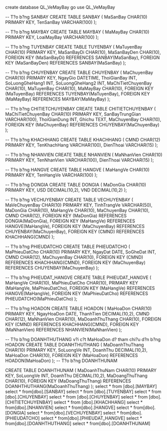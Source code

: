 create database QL_VeMayBay
go
use QL_VeMayBay

-- T?o b?ng SANBAY
CREATE TABLE SANBAY (
    MaSanBay CHAR(10) PRIMARY KEY,
    TenSanBay VARCHAR(100)
);

-- T?o b?ng MAYBAY
CREATE TABLE MAYBAY (
    MaMayBay CHAR(10) PRIMARY KEY,
    LoaiMayBay VARCHAR(100)
);

-- T?o b?ng TUYENBAY
CREATE TABLE TUYENBAY (
    MaTuyenBay CHAR(10) PRIMARY KEY,
    MaSanBayDi CHAR(10),
    MaSanBayDen CHAR(10),
    FOREIGN KEY (MaSanBayDi) REFERENCES SANBAY(MaSanBay),
    FOREIGN KEY (MaSanBayDen) REFERENCES SANBAY(MaSanBay)
);

-- T?o b?ng CHUYENBAY
CREATE TABLE CHUYENBAY (
    MaChuyenBay CHAR(10) PRIMARY KEY,
    NgayGio DATETIME,
    ThoiGianBay INT,
    SoLuongGheHang1 INT,
    SoLuongGheHang2 INT,
    MaChiTietChuyenBay CHAR(10),
    MaTuyenBay CHAR(10),
    MaMayBay CHAR(10),
    FOREIGN KEY (MaTuyenBay) REFERENCES TUYENBAY(MaTuyenBay),
    FOREIGN KEY (MaMayBay) REFERENCES MAYBAY(MaMayBay)
);

-- T?o b?ng CHITIETCHUYENBAY
CREATE TABLE CHITIETCHUYENBAY (
    MaChiTietChuyenBay CHAR(10) PRIMARY KEY,
    SanBayTrungGian VARCHAR(100),
    ThoiGianDung INT,
    Ghichu TEXT,
    MaChuyenBay CHAR(10),
    FOREIGN KEY (MaChuyenBay) REFERENCES CHUYENBAY(MaChuyenBay)
);

-- T?o b?ng KHACHHANG
CREATE TABLE KHACHHANG (
    CMND CHAR(12) PRIMARY KEY,
    TenKhachHang VARCHAR(100),
    DienThoai VARCHAR(15)
);

-- T?o b?ng NHANVIEN
CREATE TABLE NHANVIEN (
    MaNhanVien CHAR(10) PRIMARY KEY,
    TenNhanVien VARCHAR(100),
    DienThoai VARCHAR(15)
);

-- T?o b?ng HANGVE
CREATE TABLE HANGVE (
    MaHangVe CHAR(10) PRIMARY KEY,
    TenHangVe VARCHAR(100)
);

-- T?o b?ng DONGIA
CREATE TABLE DONGIA (
    MaDonGia CHAR(10) PRIMARY KEY,
    USD DECIMAL(10,2),
    VND DECIMAL(10,2)
);

-- T?o b?ng VECHUYENBAY
CREATE TABLE VECHUYENBAY (
    MaVeChuyenBay CHAR(10) PRIMARY KEY,
    TinhTrangVe VARCHAR(50),
    MaDonGia CHAR(10),
    MaHangVe CHAR(10),
    MaChuyenBay CHAR(10),
    CMND CHAR(12),
    FOREIGN KEY (MaDonGia) REFERENCES DONGIA(MaDonGia),
    FOREIGN KEY (MaHangVe) REFERENCES HANGVE(MaHangVe),
    FOREIGN KEY (MaChuyenBay) REFERENCES CHUYENBAY(MaChuyenBay),
    FOREIGN KEY (CMND) REFERENCES KHACHHANG(CMND)
);

-- T?o b?ng PHIEUDATCHO
CREATE TABLE PHIEUDATCHO (
    MaPhieuDatCho CHAR(10) PRIMARY KEY,
    NgayDat DATE,
    SoGheDat INT,
    CMND CHAR(12),
    MaChuyenBay CHAR(10),
    FOREIGN KEY (CMND) REFERENCES KHACHHANG(CMND),
    FOREIGN KEY (MaChuyenBay) REFERENCES CHUYENBAY(MaChuyenBay)
);

-- T?o b?ng PHIEUDAT_HANGVE
CREATE TABLE PHIEUDAT_HANGVE (
    MaHangVe CHAR(10),
    MaPhieuDatCho CHAR(10),
    PRIMARY KEY (MaHangVe, MaPhieuDatCho),
    FOREIGN KEY (MaHangVe) REFERENCES HANGVE(MaHangVe),
    FOREIGN KEY (MaPhieuDatCho) REFERENCES PHIEUDATCHO(MaPhieuDatCho)
);

-- T?o b?ng HOADON
CREATE TABLE HOADON (
    MaHoaDon CHAR(10) PRIMARY KEY,
    NgayHoaDon DATE,
    ThanhTien DECIMAL(10,2),
    CMND CHAR(12),
    MaNhanVien CHAR(10),
    MaDoanhThuThang CHAR(10),
    FOREIGN KEY (CMND) REFERENCES KHACHHANG(CMND),
    FOREIGN KEY (MaNhanVien) REFERENCES NHANVIEN(MaNhanVien)
);




-- T?o b?ng DOANHTHUTHANG v?i c?t MaHoaDon d? tham chi?u d?n b?ng HOADON
CREATE TABLE DOANHTHUTHANG (
    MaDoanhThuThang CHAR(10) PRIMARY KEY,
    SoLuongVe INT,
    DoanhThu DECIMAL(10,2),
    MaHoaDon CHAR(10),
    FOREIGN KEY (MaHoaDon) REFERENCES HOADON(MaHoaDon)
);
-- T?o b?ng DOANHTHUNAM

CREATE TABLE DOANHTHUNAM (
    MaDoanhThuNam CHAR(10) PRIMARY KEY,
    SoLuongVe INT,
    DoanhThu DECIMAL(10,2),
    MaDoangThuThang CHAR(10),
    FOREIGN KEY (MaDoangThuThang) REFERENCES DOANHTHUTHANG(MaDoanhThuThang)
);
select * from [dbo].[MAYBAY]
select * from[dbo].[SANBAY]
select * from [dbo].[TUYENBAY]
select * from [dbo].[CHUYENBAY]
select * from [dbo].[CHUYENBAY]
select * from [dbo].[CHITIETCHUYENBAY]
select * from [dbo].[KHACHHANG]
select * from[dbo].[NHANVIEN]
select * from[dbo].[HANGVE]
select * from[dbo].[DONGIA]
select * from[dbo].[VECHUYENBAY]
select * from[dbo].[PHIEUDATCHO]
select * from[dbo].[PHIEUDAT_HANGVE]
select * from[dbo].[DOANHTHUTHANG]
select * from[dbo].[DOANHTHUNAM]
